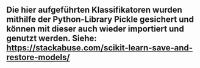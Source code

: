 ## Die hier aufgeführten Klassifikatoren wurden mithilfe der Python-Library Pickle gesichert und können mit dieser auch wieder importiert und genutzt werden. Siehe: https://stackabuse.com/scikit-learn-save-and-restore-models/